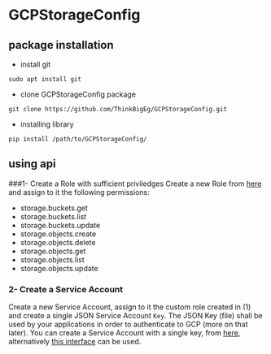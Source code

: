 # GCPStorageConfig
## package installation 
- install git 
```
sudo apt install git
```
- clone GCPStorageConfig package  
```
git clone https://github.com/ThinkBigEg/GCPStorageConfig.git
```
- installing library 
```
pip install /path/to/GCPStorageConfig/
```
## using api 
###1- Create a Role with sufficient priviledges
Create a new Role from [here](https://console.cloud.google.com/iam-admin/roles) and assign to it the following permissions:
  - storage.buckets.get
  - storage.buckets.list
  - storage.buckets.update
  - storage.objects.create
  - storage.objects.delete
  - storage.objects.get
  - storage.objects.list
  - storage.objects.update
  
### 2- Create a Service Account
Create a new Service Account, assign to it the custom role created in (1) and create a single 
JSON Service Account ```Key```. The JSON Key (file) shall be used by your applications in order to authenticate 
to GCP (more on that later). You can create a Service Account with a single key, 
from [here](https://console.cloud.google.com/apis/credentials), 
alternatively [this interface](https://console.cloud.google.com/iam-admin/serviceaccounts) can be used.

